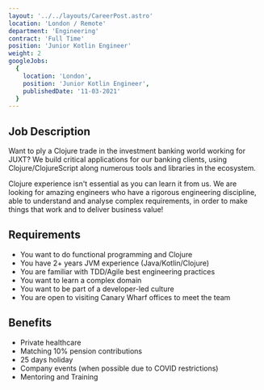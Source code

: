 ```yaml
---
layout: '../../layouts/CareerPost.astro'
location: 'London / Remote'
department: 'Engineering'
contract: 'Full Time'
position: 'Junior Kotlin Engineer'
weight: 2
googleJobs:
  {
    location: 'London',
    position: 'Junior Kotlin Engineer',
    publishedDate: '11-03-2021'
  }
---
```


## Job Description

Want to ply a Clojure trade in the investment banking world working for JUXT? We build critical applications for our banking clients, using Clojure/ClojureScript along numerous tools and libraries in the ecosystem.

Clojure experience isn't essential as you can learn it from us. We are looking for amazing engineers who have a rigorous engineering discipline, able to understand and analyse complex requirements, in order to make things that work and to deliver business value!

## Requirements

- You want to do functional programming and Clojure
- You have 2+ years JVM experience (Java/Kotlin/Clojure)
- You are familiar with TDD/Agile best engineering practices
- You want to learn a complex domain
- You want to be part of a developer-led culture
- You are open to visiting Canary Wharf offices to meet the team

## Benefits

- Private healthcare
- Matching 10% pension contributions
- 25 days holiday
- Company events (when possible due to COVID restrictions)
- Mentoring and Training

